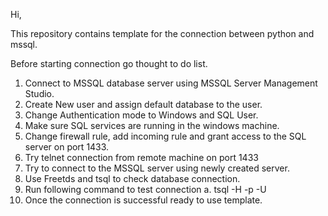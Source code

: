 Hi,

This repository contains template for the connection between python and mssql.

Before starting connection go thought to do list.

1.  Connect to MSSQL database server using MSSQL Server Management Studio.
2.  Create New user and assign default database to the user.
3.  Change Authentication mode to Windows and SQL User.
4.  Make sure SQL services are running in the windows machine.
5.  Change firewall rule, add incoming rule and grant access to the SQL server on port 1433.
6.  Try telnet connection from remote machine on port 1433
7.  Try to connect to the MSSQL server using newly created server.
8.  Use Freetds and tsql to check database connection.
9.  Run following command to test connection
     a. tsql -H <hostname or ipaddress> -p <portnumber> -U <username>
10. Once the connection is successful ready to use template.
